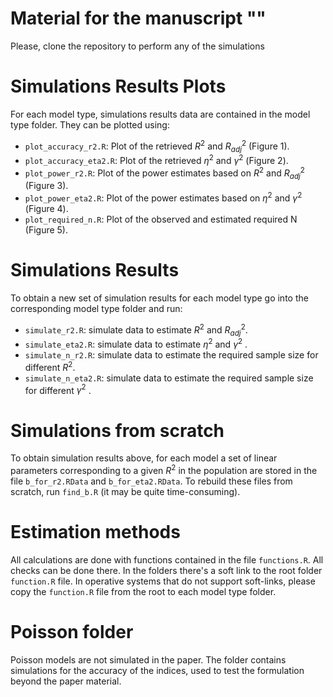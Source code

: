 # Material for the manuscript ""

Please, clone the repository to perform any of the simulations

# Simulations Results Plots

For each model type, simulations results data are contained in the model type folder. They can be plotted using:

* `plot_accuracy_r2.R`: Plot of the retrieved $R^2$ and $R_{adj}^2$ (Figure 1).
* `plot_accuracy_eta2.R`: Plot of the retrieved $\eta^2$ and $\gamma^2$ (Figure 2).
* `plot_power_r2.R`: Plot of the power estimates based on $R^2$ and $R_{adj}^2$ (Figure 3).
* `plot_power_eta2.R`: Plot of the power estimates based on $\eta^2$ and $\gamma^2$ (Figure 4).
* `plot_required_n.R`: Plot of the observed and estimated required N (Figure 5).

# Simulations Results

To obtain a new set of simulation results for each model type go into the corresponding model type folder and run:

* `simulate_r2.R`: simulate data to estimate $R^2$ and $R_{adj}^2$.
* `simulate_eta2.R`: simulate data to estimate $\eta^2$ and $\gamma^2$ .
* `simulate_n_r2.R`: simulate data to estimate the required sample size for different $R^2$.
* `simulate_n_eta2.R`: simulate data to estimate the required sample size for different $\gamma^2$ .

# Simulations from scratch

To obtain simulation results above, for each model a set of linear parameters corresponding to a given $R^2$ in the population are stored in the file `b_for_r2.RData` and `b_for_eta2.RData`. To rebuild these files from scratch, run `find_b.R` (it may be quite time-consuming).

# Estimation methods

All calculations are done with functions contained in the file `functions.R`. All checks can be done there. In the folders there's a soft link to the root folder `function.R` file. In operative systems that do not support soft-links, please copy the `function.R` file from the root to each model type folder. 

# Poisson folder

Poisson models are not simulated in the paper. The folder contains simulations for the accuracy of the indices, used to test the formulation beyond the paper material. 
